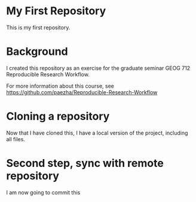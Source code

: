 # My First Repository
This is my first repository.

# Background

I created this repository as an exercise for the graduate seminar GEOG 712 Reproducible Research Workflow.

For more information about this course, see https://github.com/paezha/Reproducible-Research-Workflow

# Cloning a repository

Now that I have cloned this, I have a local version of the project, including all files.

# Second step, sync with remote repository

I am now going to commit this
